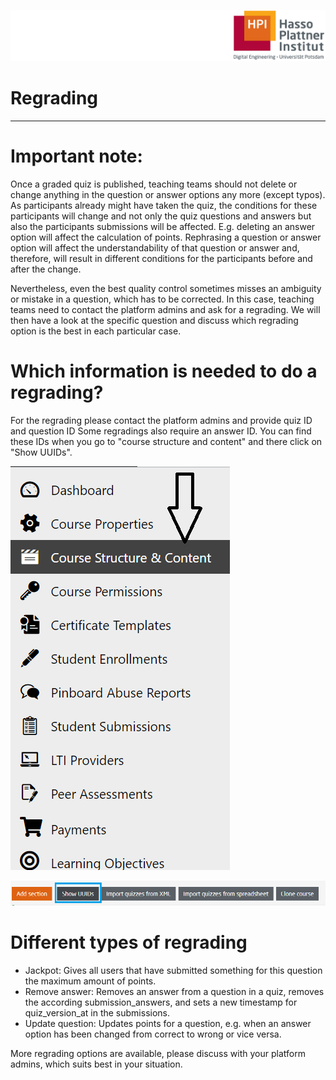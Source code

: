 ![HPI Logo](../../img/HPI_Logo.png)

# Regrading

----------
# Important note: 
Once a graded quiz is published, teaching teams should not delete or change anything in the question or answer options any more (except typos).  As participants already might have taken the quiz, the conditions for these participants will change and not only the quiz questions and answers but also the participants submissions will be affected. E.g. deleting an answer option will affect the calculation of points. Rephrasing a question or answer option will affect the understandability of that question or answer and, therefore, will result in different conditions for the participants before and after the change.

Nevertheless, even the best quality control sometimes misses an ambiguity or mistake in a question, which has to be corrected. In this case, teaching teams need to contact the platform admins and ask for a regrading. We will then have a look at the specific question and discuss which regrading option is the best in each particular case.

# Which information is needed to do a regrading?
For the regrading please contact the platform admins and provide quiz ID and question ID Some regradings also require an answer ID. You can find these IDs when you go to "course structure and content" and there click on "Show UUIDs".  

![course_structure](../../img/courseadministration/quizmanagement/course_structure.png)

![show_ids.png](../../img/courseadministration/quizmanagement/show_ids.png)


# Different types of regrading
- Jackpot: Gives all users that have submitted something for this question the maximum amount of points. 
- Remove answer: Removes an answer from a question in a quiz, removes the according submission_answers, and sets a new timestamp for quiz_version_at in the submissions.
- Update question: Updates points for a question, e.g. when an answer option has been changed from correct to wrong or vice versa.

More regrading options are available, please discuss with your platform admins, which suits best in your situation.
